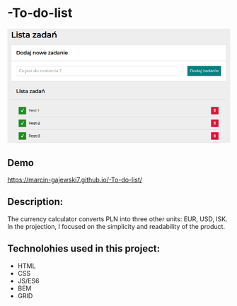 # -To-do-list
![To-do-list-image](images/share.png)
## Demo 
https://marcin-gajewski7.github.io/-To-do-list/
## Description:
The currency calculator converts PLN into three other units: EUR, USD, ISK. In the projection, I focused on the simplicity and readability of the product.
## Technolohies used in this project:
- HTML
- CSS
- JS/ES6
- BEM
- GRID
